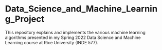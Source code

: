 # Data_Science_and_Machine_Learning_Project
This repository explains and implements the various machine learning algorithms presented in my Spring 2022 Data Science and Machine Learning course at Rice University (INDE 577).
